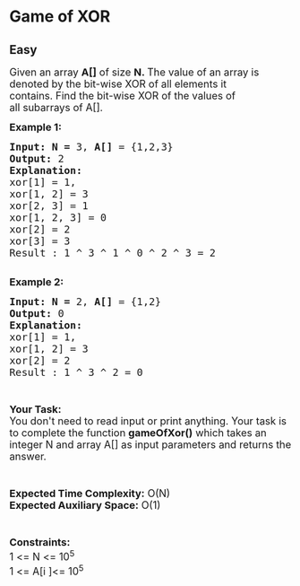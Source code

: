 # Game of XOR
## Easy
<div class="problems_problem_content__Xm_eO"><p><span style="font-size:18px">Given an array <strong>A[]</strong> of size <strong>N.&nbsp;</strong>The value of an&nbsp;array is denoted by&nbsp;the bit-wise XOR of all elements it contains.&nbsp;Find the bit-wise XOR of the&nbsp;values of all&nbsp;subarrays of A[]. </span></p>

<p><span style="font-size:18px"><strong>Example 1:</strong></span></p>

<pre><span style="font-size:18px"><strong>Input: </strong><strong>N = </strong>3, <strong>A[]</strong> = {1,2,3} 
<strong>Output: </strong>2
<strong>Explanation:</strong>
xor[1] = 1, 
xor[1, 2] = 3
xor[2, 3] = 1
xor[1, 2, 3] = 0
xor[2] = 2
xor[3] = 3
Result : 1 ^ 3 ^ 1 ^ 0 ^ 2 ^ 3 = 2
</span></pre>

<p><br>
<span style="font-size:18px"><strong>Example 2:</strong></span></p>

<pre><span style="font-size:18px"><strong>Input: </strong><strong>N = </strong>2, <strong>A[]</strong> = {1,2} 
<strong>Output: </strong>0
<strong>Explanation:</strong>
xor[1] = 1, 
xor[1, 2] = 3
xor[2] = 2
Result : 1 ^ 3 ^ 2 = 0</span></pre>

<p>&nbsp;</p>

<p><span style="font-size:18px"><strong>Your Task:</strong><br>
You don't need to read input or print anything. Your task is to complete the function <strong>gameOfXor()</strong> which takes an integer N and&nbsp;array A[] as input parameters and returns the answer.</span></p>

<p>&nbsp;</p>

<p><span style="font-size:18px"><strong>Expected Time Complexity:</strong> O(N)<br>
<strong>Expected Auxiliary Space:</strong> O(1)</span></p>

<p>&nbsp;</p>

<p><span style="font-size:18px"><strong>Constraints:</strong></span><br>
<span style="font-size:18px">1 &lt;= N &lt;= 10<sup>5</sup></span><br>
<span style="font-size:18px">1 &lt;= A[i ]&lt;= 10<sup>5</sup></span></p>
</div>